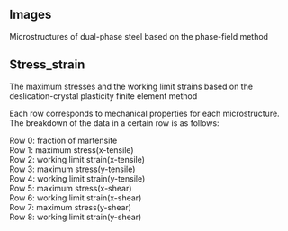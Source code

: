 ## Images
Microstructures of dual-phase steel based on the phase-field method

## Stress_strain
The maximum stresses and the working limit strains based on the deslication-crystal plasticity finite element method

Each row corresponds to mechanical properties for each microstructure.  
The breakdown of the data in a certain row is as follows:  

Row 0: fraction of martensite  
Row 1: maximum stress(x-tensile)  
Row 2: working limit strain(x-tensile)  
Row 3: maximum stress(y-tensile)  
Row 4: working limit strain(y-tensile)  
Row 5: maximum stress(x-shear)  
Row 6: working limit strain(x-shear)  
Row 7: maximum stress(y-shear)  
Row 8: working limit strain(y-shear)  
